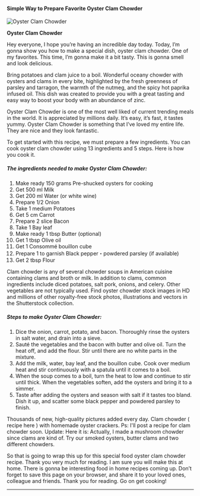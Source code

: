             

#### Simple Way to Prepare Favorite Oyster Clam Chowder

![Oyster Clam Chowder](https://img-global.cpcdn.com/recipes/5993095096172544/751x532cq70/oyster-clam-chowder-recipe-main-photo.jpg)

**Oyster Clam Chowder**

Hey everyone, I hope you’re having an incredible day today. Today, I’m gonna show you how to make a special dish, oyster clam chowder. One of my favorites. This time, I’m gonna make it a bit tasty. This is gonna smell and look delicious.

Bring potatoes and clam juice to a boil. Wonderful oceany chowder with oysters and clams in every bite, highlighted by the fresh greenness of parsley and tarragon, the warmth of the nutmeg, and the spicy hot paprika infused oil. This dish was created to provide you with a great tasting and easy way to boost your body with an abundance of zinc.

Oyster Clam Chowder is one of the most well liked of current trending meals in the world. It is appreciated by millions daily. It’s easy, it’s fast, it tastes yummy. Oyster Clam Chowder is something that I’ve loved my entire life. They are nice and they look fantastic.

To get started with this recipe, we must prepare a few ingredients. You can cook oyster clam chowder using 13 ingredients and 5 steps. Here is how you cook it.

##### The ingredients needed to make Oyster Clam Chowder:

1.  Make ready 150 grams Pre-shucked oysters for cooking
2.  Get 500 ml Milk
3.  Get 200 ml Water (or white wine)
4.  Prepare 1/2 Onion
5.  Take 1 medium Potatoes
6.  Get 5 cm Carrot
7.  Prepare 2 slice Bacon
8.  Take 1 Bay leaf
9.  Make ready 1 tbsp Butter (optional)
10.  Get 1 tbsp Olive oil
11.  Get 1 Consommé bouillon cube
12.  Prepare 1 to garnish Black pepper・powdered parsley (if available)
13.  Get 2 tbsp Flour

Clam chowder is any of several chowder soups in American cuisine containing clams and broth or milk. In addition to clams, common ingredients include diced potatoes, salt pork, onions, and celery. Other vegetables are not typically used. Find oyster chowder stock images in HD and millions of other royalty-free stock photos, illustrations and vectors in the Shutterstock collection.

##### Steps to make Oyster Clam Chowder:

1.  Dice the onion, carrot, potato, and bacon. Thoroughly rinse the oysters in salt water, and drain into a sieve.
2.  Sauté the vegetables and the bacon with butter and olive oil. Turn the heat off, and add the flour. Stir until there are no white parts in the mixture.
3.  Add the milk, water, bay leaf, and the bouillon cube. Cook over medium heat and stir continuously with a spatula until it comes to a boil.
4.  When the soup comes to a boil, turn the heat to low and continue to stir until thick. When the vegetables soften, add the oysters and bring it to a simmer.
5.  Taste after adding the oysters and season with salt if it tastes too bland. Dish it up, and scatter some black pepper and powdered parsley to finish.

Thousands of new, high-quality pictures added every day. Clam chowder ( recipe here ) with homemade oyster crackers. Ps: I'll post a recipe for clam chowder soon. Update: Here it is: Actually, I made a mushroom chowder since clams are kind of. Try our smoked oysters, butter clams and two different chowders.

So that is going to wrap this up for this special food oyster clam chowder recipe. Thank you very much for reading. I am sure you will make this at home. There is gonna be interesting food in home recipes coming up. Don’t forget to save this page on your browser, and share it to your loved ones, colleague and friends. Thank you for reading. Go on get cooking!

* * *
